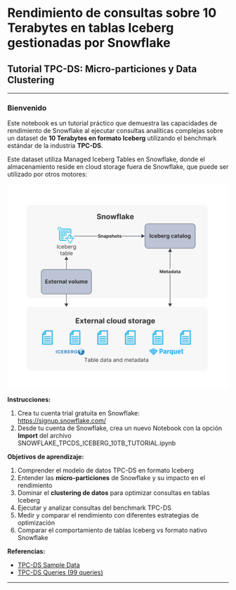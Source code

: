 # Rendimiento de consultas sobre 10 Terabytes en tablas Iceberg gestionadas por Snowflake

## Tutorial TPC-DS: Micro-particiones y Data Clustering

---

### Bienvenido

Este notebook es un tutorial práctico que demuestra las capacidades de rendimiento de Snowflake al ejecutar consultas analíticas complejas sobre un dataset de **10 Terabytes en formato Iceberg** utilizando el benchmark estándar de la industria **TPC-DS**.

Este dataset utiliza Managed Iceberg Tables en Snowflake, donde el almacenamiento reside en cloud storage fuera de Snowflake, que puede ser utilizado por otros motores:

![Logo de Snowflake](https://github.com/Snowflake-Spain-SE-Demos-Sandbox/TPC-DS-10-TB-Iceberg-Performance/blob/main/tables-iceberg-snowflake-as-catalog.svg?raw=true)

**Instrucciones:**
1. Crea tu cuenta trial gratuita en Snowflake: https://signup.snowflake.com/
2. Desde tu cuenta de Snowflake, crea un nuevo Notebook con la opción **Import** del archivo SNOWFLAKE_TPCDS_ICEBERG_10TB_TUTORIAL.ipynb

**Objetivos de aprendizaje:**
1. Comprender el modelo de datos TPC-DS en formato Iceberg
2. Entender las **micro-particiones** de Snowflake y su impacto en el rendimiento
3. Dominar el **clustering de datos** para optimizar consultas en tablas Iceberg
4. Ejecutar y analizar consultas del benchmark TPC-DS
5. Medir y comparar el rendimiento con diferentes estrategias de optimización
6. Comparar el comportamiento de tablas Iceberg vs formato nativo Snowflake

**Referencias:**
- [TPC-DS Sample Data](https://docs.snowflake.com/en/user-guide/sample-data-tpcds)
- [TPC-DS Queries (99 queries)](https://docs.snowflake.com/en/_downloads/0eec2c68e78863a07eb994c85e76b188/tpc-ds-all-queries.sql)

---
